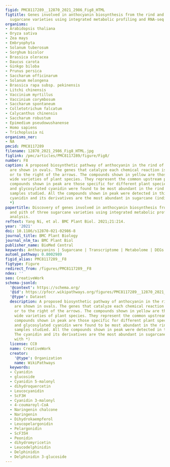 ```yaml
---
figid: PMC8117289__12870_2021_2986_Fig8_HTML
figtitle: Genes involved in anthocyanin biosynthesis from the rind and pith of three
  sugarcane varieties using integrated metabolic profiling and RNA-seq analysis
organisms:
- Arabidopsis thaliana
- Oryza sativa
- Zea mays
- Embryophyta
- Solanum tuberosum
- Sorghum bicolor
- Brassica oleracea
- Daucus carota
- Ginkgo biloba
- Prunus persica
- Saccharum officinarum
- Solanum melongena
- Brassica rapa subsp. pekinensis
- Litchi chinensis
- Vaccinium myrtillus
- Vaccinium corymbosum
- Saccharum spontaneum
- Colletotrichum falcatum
- Calycanthus chinensis
- Saccharum robustum
- Epimedium pseudowushanense
- Homo sapiens
- Trichoplusia ni
organisms_ner:
- NA
pmcid: PMC8117289
filename: 12870_2021_2986_Fig8_HTML.jpg
figlink: /pmc/articles/PMC8117289/figure/Fig8/
number: F8
caption: A proposed biosynthetic pathway of anthocyanin in the rind of sugarcane. Compounds
  are shown in ovals. The genes that catalyze each chemical reaction is shown above
  or to the right of the arrows. The compounds shown in yellow are those found in
  wide varieties of plant species. They represent the common upstream pathway. The
  compounds shown in peak are those specific for different plant species. The cyanidin
  and glycosylated cyanidin were found to be most abundant in the rind of sugarcane
  samples studied. All the compounds shown in peak were detected in this study. The
  cyanidin and its derivatives are the most abundant in sugarcane (indicated with
  *)
papertitle: Discovery of genes involved in anthocyanin biosynthesis from the rind
  and pith of three sugarcane varieties using integrated metabolic profiling and RNA-seq
  analysis.
reftext: Yang Ni, et al. BMC Plant Biol. 2021;21:214.
year: '2021'
doi: 10.1186/s12870-021-02986-8
journal_title: BMC Plant Biology
journal_nlm_ta: BMC Plant Biol
publisher_name: BioMed Central
keywords: Anthocyanins | Sugarcane | Transcriptome | Metabolome | DEGs
automl_pathway: 0.8002989
figid_alias: PMC8117289__F8
figtype: Figure
redirect_from: /figures/PMC8117289__F8
ndex: ''
seo: CreativeWork
schema-jsonld:
  '@context': https://schema.org/
  '@id': https://pfocr.wikipathways.org/figures/PMC8117289__12870_2021_2986_Fig8_HTML.html
  '@type': Dataset
  description: A proposed biosynthetic pathway of anthocyanin in the rind of sugarcane. Compounds
    are shown in ovals. The genes that catalyze each chemical reaction is shown above
    or to the right of the arrows. The compounds shown in yellow are those found in
    wide varieties of plant species. They represent the common upstream pathway. The
    compounds shown in peak are those specific for different plant species. The cyanidin
    and glycosylated cyanidin were found to be most abundant in the rind of sugarcane
    samples studied. All the compounds shown in peak were detected in this study.
    The cyanidin and its derivatives are the most abundant in sugarcane (indicated
    with *)
  license: CC0
  name: CreativeWork
  creator:
    '@type': Organization
    name: WikiPathways
  keywords:
  - Cyanidin
  - glucoside
  - Cyanidin 5-malonyl
  - dihydroquercetin
  - Leucocyanidin
  - ScF3H
  - Cyanidin 3-malonyl
  - 4-coumaroyl-CoA
  - Naringenin chalcone
  - Naringenin
  - Dihydrokaempferol
  - Leucopelargonidin
  - Pelargonidin
  - ScF35H
  - Peonidin
  - dihydromyricetin
  - Leucodelphinidin
  - Delphinidin
  - Delphinidin 3-glucoside
---
```

